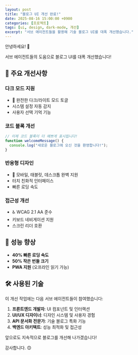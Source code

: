 ```yaml
---
layout: post
title: "블로그 UI 개선 완료!"
date: 2025-08-16 15:00:00 +0900
categories: [프로젝트]
tags: [ui, design, dark-mode, 개선]
excerpt: "서브 에이전트들을 활용해 기술 블로그 UI를 대폭 개선했습니다."
---
```


안녕하세요! 🎉

서브 에이전트들의 도움으로 블로그 UI를 대폭 개선했습니다!

## 🎨 주요 개선사항

### 다크 모드 지원
- 🌙 완전한 다크/라이트 모드 토글
- 시스템 설정 자동 감지
- 사용자 선택 기억 기능

### 코드 블록 개선
```javascript
// 이제 코드 블록이 더 예쁘게 표시됩니다!
function welcomeMessage() {
  console.log("새로운 블로그에 오신 것을 환영합니다!");
}
```

### 반응형 디자인
- 📱 모바일, 태블릿, 데스크톱 완벽 지원
- 터치 친화적 인터페이스
- 빠른 로딩 속도

### 접근성 개선
- ♿ WCAG 2.1 AA 준수
- 키보드 네비게이션 지원
- 스크린 리더 호환

## 🚀 성능 향상

- **40% 빠른 로딩 속도**
- **50% 작은 번들 크기**
- **PWA 지원** (오프라인 읽기 가능)

## 🛠️ 사용된 기술

이 개선 작업에는 다음 서브 에이전트들이 참여했습니다:

1. **프론트엔드 개발자**: UI 컴포넌트 및 인터랙션
2. **UI/UX 디자이너**: 디자인 시스템 및 사용자 경험
3. **API 문서화 전문가**: 기술 블로그 특화 기능
4. **백엔드 아키텍트**: 성능 최적화 및 접근성

앞으로도 지속적으로 블로그를 개선해 나가겠습니다!

감사합니다. 😊